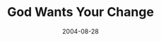 ---
layout: music 
title: "God Wants Your Change"
series: "Life, The Universe and Everything"
date: 2004-08-28 
description: "Life, The Universe and Everything"
audio: "http://www.crossroads.net/audio/2004/2004_08_Life/LTUAE_03_08-28-04_Change.mp3"
audio-duration: "43:07"
src: "http://www.crossroads.net/players/media/mediumHz/DefaultVideoImage.jpg"
---